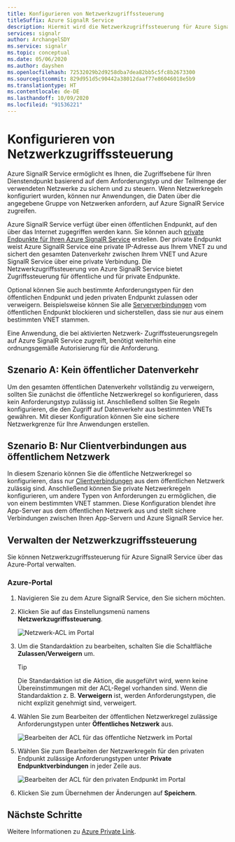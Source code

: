 ```yaml
---
title: Konfigurieren von Netzwerkzugriffssteuerung
titleSuffix: Azure SignalR Service
description: Hiermit wird die Netzwerkzugriffssteuerung für Azure SignalR Service konfiguriert.
services: signalr
author: ArchangelSDY
ms.service: signalr
ms.topic: conceptual
ms.date: 05/06/2020
ms.author: dayshen
ms.openlocfilehash: 72532029b2d9258dba7dea82bb5c5fc8b2673300
ms.sourcegitcommit: 829d951d5c90442a38012daaf77e86046018e5b9
ms.translationtype: HT
ms.contentlocale: de-DE
ms.lasthandoff: 10/09/2020
ms.locfileid: "91536221"
---
```

# <a name="configure-network-access-control"></a>Konfigurieren von Netzwerkzugriffssteuerung

Azure SignalR Service ermöglicht es Ihnen, die Zugriffsebene für Ihren Dienstendpunkt basierend auf dem Anforderungstyp und der Teilmenge der verwendeten Netzwerke zu sichern und zu steuern. Wenn Netzwerkregeln konfiguriert wurden, können nur Anwendungen, die Daten über die angegebene Gruppe von Netzwerken anfordern, auf Azure SignalR Service zugreifen.

Azure SignalR Service verfügt über einen öffentlichen Endpunkt, auf den über das Internet zugegriffen werden kann. Sie können auch [private Endpunkte für Ihren Azure SignalR Service](howto-private-endpoints.md) erstellen. Der private Endpunkt weist Azure SignalR Service eine private IP-Adresse aus Ihrem VNET zu und sichert den gesamten Datenverkehr zwischen Ihrem VNET und Azure SignalR Service über eine private Verbindung. Die Netzwerkzugriffssteuerung von Azure SignalR Service bietet Zugriffssteuerung für öffentliche und für private Endpunkte.

Optional können Sie auch bestimmte Anforderungstypen für den öffentlichen Endpunkt und jeden privaten Endpunkt zulassen oder verweigern. Beispielsweise können Sie alle [Serververbindungen](signalr-concept-internals.md#server-connections) vom öffentlichen Endpunkt blockieren und sicherstellen, dass sie nur aus einem bestimmten VNET stammen.

Eine Anwendung, die bei aktivierten Netzwerk- Zugriffssteuerungsregeln auf Azure SignalR Service zugreift, benötigt weiterhin eine ordnungsgemäße Autorisierung für die Anforderung.

## <a name="scenario-a---no-public-traffic"></a>Szenario A: Kein öffentlicher Datenverkehr

Um den gesamten öffentlichen Datenverkehr vollständig zu verweigern, sollten Sie zunächst die öffentliche Netzwerkregel so konfigurieren, dass kein Anforderungstyp zulässig ist. Anschließend sollten Sie Regeln konfigurieren, die den Zugriff auf Datenverkehr aus bestimmten VNETs gewähren. Mit dieser Konfiguration können Sie eine sichere Netzwerkgrenze für Ihre Anwendungen erstellen.

## <a name="scenario-b---only-client-connections-from-public-network"></a>Szenario B: Nur Clientverbindungen aus öffentlichem Netzwerk

In diesem Szenario können Sie die öffentliche Netzwerkregel so konfigurieren, dass nur [Clientverbindungen](signalr-concept-internals.md#client-connections) aus dem öffentlichen Netzwerk zulässig sind. Anschließend können Sie private Netzwerkregeln konfigurieren, um andere Typen von Anforderungen zu ermöglichen, die von einem bestimmten VNET stammen. Diese Konfiguration blendet ihre App-Server aus dem öffentlichen Netzwerk aus und stellt sichere Verbindungen zwischen Ihren App-Servern und Azure SignalR Service her.

## <a name="managing-network-access-control"></a>Verwalten der Netzwerkzugriffssteuerung

Sie können Netzwerkzugriffssteuerung für Azure SignalR Service über das Azure-Portal verwalten.

### <a name="azure-portal"></a>Azure-Portal

1. Navigieren Sie zu dem Azure SignalR Service, den Sie sichern möchten.

1. Klicken Sie auf das Einstellungsmenü namens **Netzwerkzugriffssteuerung**.

    ![Netzwerk-ACL im Portal](media/howto-network-access-control/portal.png)

1. Um die Standardaktion zu bearbeiten, schalten Sie die Schaltfläche **Zulassen/Verweigern** um.

    > [!TIP]
    > Die Standardaktion ist die Aktion, die ausgeführt wird, wenn keine Übereinstimmungen mit der ACL-Regel vorhanden sind. Wenn die Standardaktion z. B. **Verweigern** ist, werden Anforderungstypen, die nicht explizit genehmigt sind, verweigert.

1. Wählen Sie zum Bearbeiten der öffentlichen Netzwerkregel zulässige Anforderungstypen unter **Öffentliches Netzwerk** aus.

    ![Bearbeiten der ACL für das öffentliche Netzwerk im Portal ](media/howto-network-access-control/portal-public-network.png)

1. Wählen Sie zum Bearbeiten der Netzwerkregeln für den privaten Endpunkt zulässige Anforderungstypen unter **Private Endpunktverbindungen** in jeder Zeile aus.

    ![Bearbeiten der ACL für den privaten Endpunkt im Portal ](media/howto-network-access-control/portal-private-endpoint.png)

1. Klicken Sie zum Übernehmen der Änderungen auf **Speichern**.

## <a name="next-steps"></a>Nächste Schritte

Weitere Informationen zu [Azure Private Link](/azure/private-link/private-link-overview).
